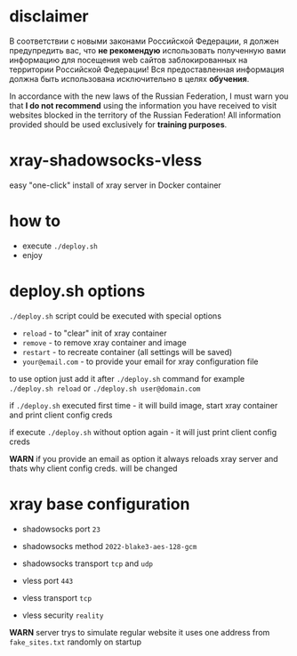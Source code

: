 # disclaimer

В соответствии с новыми законами Российской Федерации, я должен предупредить вас, что **не рекомендую** использовать полученную вами информацию для посещения web сайтов заблокированных на территории Российской Федерации!
Вся предоставленная информация должна быть использована исключительно в целях **обучения**.


In accordance with the new laws of the Russian Federation, I must warn you that **I do not recommend** using the information you have received to visit websites blocked in the territory of the Russian Federation!
All information provided should be used exclusively for **training purposes**.

# xray-shadowsocks-vless
easy "one-click" install of xray server in Docker container

# how to
* execute `./deploy.sh`
* enjoy

# deploy.sh options
`./deploy.sh` script could be executed with special options
* `reload` - to "clear" init of xray container
* `remove` - to remove xray container and image
* `restart` - to recreate container (all settings will be saved)
* `your@email.com` - to provide your email for xray configuration file

to use option just add it after `./deploy.sh` command for example `./deploy.sh reload` or `./deploy.sh user@domain.com`

if `./deploy.sh` executed first time - it will build image, start xray container and print client config creds

if execute `./deploy.sh` without option again - it will just print client config creds

**WARN** if you provide an email as option it always reloads xray server and thats why client config creds. will be changed

# xray base configuration
* shadowsocks port `23`
* shadowsocks method `2022-blake3-aes-128-gcm`
* shadowsocks transport `tcp` and `udp`

* vless port `443`
* vless transport `tcp`
* vless security `reality`

**WARN** server trys to simulate regular website it uses one address from `fake_sites.txt` randomly on startup
